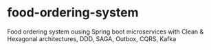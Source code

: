 # food-ordering-system
Food ordering system ousing Spring boot microservices with Clean &amp; Hexagonal architectures, DDD, SAGA, Outbox, CQRS, Kafka
